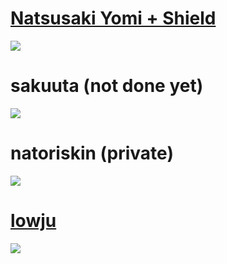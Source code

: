 # [Natsusaki Yomi + Shield](https://milinho.s-ul.eu/mYImixu7)
![](https://osu.ppy.sh/ss/17586715/9bde)

# sakuuta (not done yet)
![](https://osu.ppy.sh/ss/17586721/4629)

# natoriskin (private)
![](https://osu.ppy.sh/ss/17586726/a6c6)

# [lowju](https://cdn.discordapp.com/attachments/825326644540866581/942839164364271636/lowju.osk)
![](https://osu.ppy.sh/ss/17554268/dba3)
